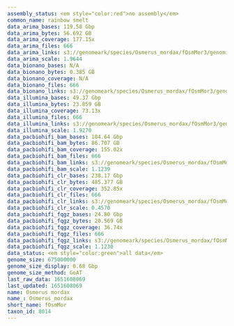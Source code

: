 ```yaml
---
assembly_status: <em style="color:red">no assembly</em>
common_name: rainbow smelt
data_arima_bases: 119.58 Gbp
data_arima_bytes: 56.692 GB
data_arima_coverage: 177.15x
data_arima_files: 666
data_arima_links: s3://genomeark/species/Osmerus_mordax/fOsmMor3/genomic_data/arima/<br>
data_arima_scale: 1.9644
data_bionano_bases: N/A
data_bionano_bytes: 0.385 GB
data_bionano_coverage: N/A
data_bionano_files: 666
data_bionano_links: s3://genomeark/species/Osmerus_mordax/fOsmMor3/genomic_data/bionano/<br>
data_illumina_bases: 49.37 Gbp
data_illumina_bytes: 23.859 GB
data_illumina_coverage: 73.13x
data_illumina_files: 666
data_illumina_links: s3://genomeark/species/Osmerus_mordax/fOsmMor3/genomic_data/illumina/<br>
data_illumina_scale: 1.9270
data_pacbiohifi_bam_bases: 104.64 Gbp
data_pacbiohifi_bam_bytes: 86.707 GB
data_pacbiohifi_bam_coverage: 155.02x
data_pacbiohifi_bam_files: 666
data_pacbiohifi_bam_links: s3://genomeark/species/Osmerus_mordax/fOsmMor3/genomic_data/pacbio_hifi/<br>
data_pacbiohifi_bam_scale: 1.1239
data_pacbiohifi_clr_bases: 238.17 Gbp
data_pacbiohifi_clr_bytes: 485.377 GB
data_pacbiohifi_clr_coverage: 352.85x
data_pacbiohifi_clr_files: 666
data_pacbiohifi_clr_links: s3://genomeark/species/Osmerus_mordax/fOsmMor3/genomic_data/pacbio_hifi/<br>
data_pacbiohifi_clr_scale: 0.4570
data_pacbiohifi_fqgz_bases: 24.80 Gbp
data_pacbiohifi_fqgz_bytes: 20.569 GB
data_pacbiohifi_fqgz_coverage: 36.74x
data_pacbiohifi_fqgz_files: 666
data_pacbiohifi_fqgz_links: s3://genomeark/species/Osmerus_mordax/fOsmMor3/genomic_data/pacbio_hifi/<br>
data_pacbiohifi_fqgz_scale: 1.1230
data_status: <em style="color:green">all data</em>
genome_size: 675000000
genome_size_display: 0.68 Gbp
genome_size_method: GoAT
last_raw_data: 1651608069
last_updated: 1651608069
name: Osmerus mordax
name_: Osmerus_mordax
short_name: fOsmMor
taxon_id: 8014
---
```

